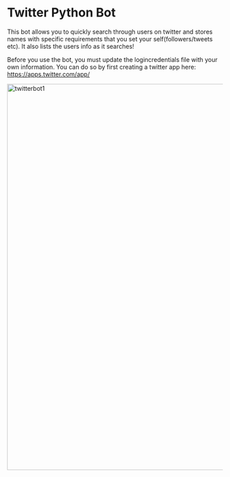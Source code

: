 # Twitter Python Bot
This bot allows you to quickly search through users on twitter and stores names with specific requirements that you set your self(followers/tweets etc). It also lists the users info as it searches!

Before you use the bot, you must update the logincredentials file with your own
information. You can do so by first creating a twitter app here: https://apps.twitter.com/app/


<img width="899" alt="twitterbot1" src="https://user-images.githubusercontent.com/33161840/33224040-521e7928-d133-11e7-9d55-796a89e27827.PNG">


